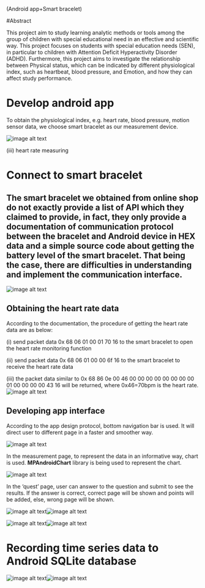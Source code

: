 (Android app+Smart bracelet)

#Abstract

This project aim to study learning analytic methods or tools among the group of children with special educational need in an effective and scientific way. This project focuses on students with special education needs (SEN), in particular to children with Attention Deficit Hyperactivity Disorder (ADHD). Furthermore, this project aims to investigate the relationship between Physical status, which can be indicated by different physiological index, such as heartbeat, blood pressure, and Emotion, and how they can affect study performance.

# Develop android app

To obtain the physiological index, e.g. heart rate, blood pressure, motion sensor data, we choose smart bracelet as our measurement device.

![image alt text](image_0.png)

(iii) heart rate measuring

# Connect to smart bracelet

## The smart bracelet we obtained from online shop do not exactly provide a list of API which they claimed to provide, in fact, they only provide a documentation of communication protocol between the bracelet and Android device in HEX data and a simple source code about getting the battery level of the smart bracelet. That being the case, there are difficulties in understanding and implement the communication interface.

![image alt text](image_1.png)

## Obtaining the heart rate data

According to the documentation, the procedure of getting the heart rate data are as below:

(i) send packet data 0x 68 06 01 00 01 70 16 to the smart bracelet to open the heart rate monitoring function

(ii) send packet data 0x 68 06 01 00 00 6f 16 to the smart bracelet to receive the heart rate data

(iii) the packet data similar to  0x 68 86 0e 00 46 00 00 00 00 00 00 00 00 01 00 00 00 00 43 16 will be returned, where 0x46=70bpm is the heart rate.![image alt text](image_2.png)

## Developing app interface

According to the app design protocol, bottom navigation bar is used. It will direct user to different page in a faster and smoother way.

![image alt text](image_3.png)

In the measurement page, to represent the data in an informative way, chart is used. **MPAndroidChart** library is being used to represent the chart.

![image alt text](image_4.jpg)

In the ‘quest’ page, user can answer to the question and submit to see the results. If the answer is correct, correct page will be shown and points will be added, else, wrong page will be shown.

![image alt text](image_5.jpg)![image alt text](image_6.jpg)

![image alt text](image_7.jpg)![image alt text](image_8.jpg)

# Recording time series data to Android SQLite database

![image alt text](image_9.jpg)![image alt text](image_10.jpg)

